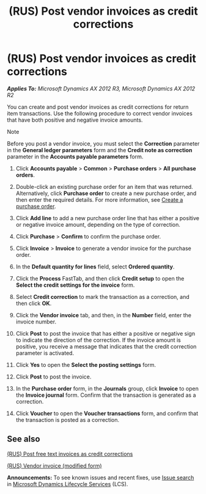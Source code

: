 ﻿---
title: (RUS) Post vendor invoices as credit corrections
TOCTitle: (RUS) Post vendor invoices as credit corrections
ms:assetid: 6071c514-6ee4-4a40-9bd2-187c6c41e5e5
ms:mtpsurl: https://technet.microsoft.com/en-us/library/JJ733236(v=AX.60)
ms:contentKeyID: 49685203
ms.date: 04/18/2014
mtps_version: v=AX.60
---

# (RUS) Post vendor invoices as credit corrections 


_**Applies To:** Microsoft Dynamics AX 2012 R3, Microsoft Dynamics AX 2012 R2_

You can create and post vendor invoices as credit corrections for return item transactions. Use the following procedure to correct vendor invoices that have both positive and negative invoice amounts.


> [!NOTE]
> <P>Before you post a vendor invoice, you must select the <STRONG>Correction</STRONG> parameter in the <STRONG>General ledger parameters</STRONG> form and the <STRONG>Credit note as correction</STRONG> parameter in the <STRONG>Accounts payable parameters</STRONG> form.</P>



1.  Click **Accounts payable** \> **Common** \> **Purchase orders** \> **All purchase orders**.

2.  Double-click an existing purchase order for an item that was returned. Alternatively, click **Purchase order** to create a new purchase order, and then enter the required details. For more information, see [Create a purchase order](create-a-purchase-order.md).

3.  Click **Add line** to add a new purchase order line that has either a positive or negative invoice amount, depending on the type of correction.

4.  Click **Purchase** \> **Confirm** to confirm the purchase order.

5.  Click **Invoice** \> **Invoice** to generate a vendor invoice for the purchase order.

6.  In the **Default quantity for lines** field, select **Ordered quantity**.

7.  Click the **Process** FastTab, and then click **Credit setup** to open the **Select the credit settings for the invoice** form.

8.  Select **Credit correction** to mark the transaction as a correction, and then click **OK**.

9.  Click the **Vendor invoice** tab, and then, in the **Number** field, enter the invoice number.

10. Click **Post** to post the invoice that has either a positive or negative sign to indicate the direction of the correction. If the invoice amount is positive, you receive a message that indicates that the credit correction parameter is activated.

11. Click **Yes** to open the **Select the posting settings** form.

12. Click **Post** to post the invoice.

13. In the **Purchase order** form, in the **Journals** group, click **Invoice** to open the **Invoice journal** form. Confirm that the transaction is generated as a correction.

14. Click **Voucher** to open the **Voucher transactions** form, and confirm that the transaction is posted as a correction.

## See also

[(RUS) Post free text invoices as credit corrections](rus-post-free-text-invoices-as-credit-corrections.md)

[(RUS) Vendor invoice (modified form)](https://technet.microsoft.com/en-us/library/jj733265\(v=ax.60\))

  
**Announcements:** To see known issues and recent fixes, use [Issue search](http://go.microsoft.com/fwlink/?linkid=389258) in [Microsoft Dynamics Lifecycle Services](http://go.microsoft.com/fwlink/?linkid=306505) (LCS).

